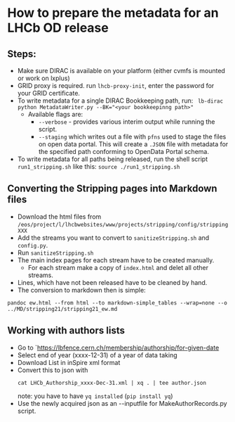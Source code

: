 # How to prepare the metadata for an LHCb OD release

## Steps:
- Make sure DIRAC is available on your platform (either cvmfs is mounted or work on lxplus)
- GRID proxy is required. run `lhcb-proxy-init`, enter the password for your GRID certificate. 
- To write metadata for a single DIRAC Bookkeeping path, run: 
  ``` lb-dirac python MetadataWriter.py --BK="<your bookkeepinng path>"```
  - Available flags are:
    - `--verbose` - provides various interim output while running the script.
    - `--staging` which writes out a file with `pfns` used to stage the files on open data portal. 
  This will create a `.JSON` file with metadata for the specified path conforming to OpenData Portal schema. 
- To write metadata for all paths being released, run the shell script `run1_stripping.sh` like this:
 `source ./run1_stripping.sh`

## Converting the Stripping pages into Markdown files

- Download the html files from `/eos/project/l/lhcbwebsites/www/projects/stripping/config/strippingXXX`
- Add the streams you want to convert to `sanitizeStripping.sh` and `config.py`.
- Run `sanitizeStripping.sh`
- The main index pages for each stream have to be created manually.
  - For each stream make a copy of `index.html` and delet all other streams.
- Lines, which have not been released have to be cleaned by hand. 
- The conversion to markdown then is simple:

```
pandoc ew.html --from html --to markdown-simple_tables --wrap=none --o ../MD/stripping21/stripping21_ew.md
```

## Working with authors lists 

- Go to `https://lbfence.cern.ch/membership/authorship/for-given-date
- Select end of year (xxxx-12-31) of a year of data taking
- Download List in inSpire xml format
- Convert this to json with 
	```
	cat LHCb_Authorship_xxxx-Dec-31.xml | xq . | tee author.json	
	```
	note: you have to have `yq installed` (`pip install yq`)
- Use the newly acquired json as an --inputfile for MakeAuthorRecords.py script. 